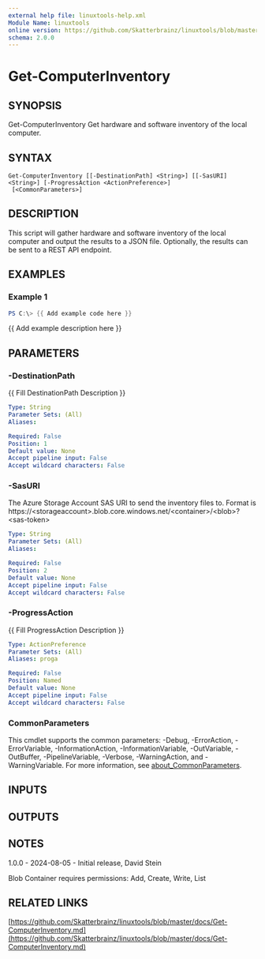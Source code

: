 ```yaml
---
external help file: linuxtools-help.xml
Module Name: linuxtools
online version: https://github.com/Skatterbrainz/linuxtools/blob/master/docs/Get-ComputerInventory.md
schema: 2.0.0
---
```


# Get-ComputerInventory

## SYNOPSIS
Get-ComputerInventory
Get hardware and software inventory of the local computer.

## SYNTAX

```
Get-ComputerInventory [[-DestinationPath] <String>] [[-SasURI] <String>] [-ProgressAction <ActionPreference>]
 [<CommonParameters>]
```

## DESCRIPTION
This script will gather hardware and software inventory of the local computer and output the results to a JSON file.
Optionally, the results can be sent to a REST API endpoint.

## EXAMPLES

### Example 1
```powershell
PS C:\> {{ Add example code here }}
```

{{ Add example description here }}

## PARAMETERS

### -DestinationPath
{{ Fill DestinationPath Description }}

```yaml
Type: String
Parameter Sets: (All)
Aliases:

Required: False
Position: 1
Default value: None
Accept pipeline input: False
Accept wildcard characters: False
```

### -SasURI
The Azure Storage Account SAS URI to send the inventory files to.
Format is https://\<storageaccount\>.blob.core.windows.net/\<container\>/\<blob\>?\<sas-token\>

```yaml
Type: String
Parameter Sets: (All)
Aliases:

Required: False
Position: 2
Default value: None
Accept pipeline input: False
Accept wildcard characters: False
```

### -ProgressAction
{{ Fill ProgressAction Description }}

```yaml
Type: ActionPreference
Parameter Sets: (All)
Aliases: proga

Required: False
Position: Named
Default value: None
Accept pipeline input: False
Accept wildcard characters: False
```

### CommonParameters
This cmdlet supports the common parameters: -Debug, -ErrorAction, -ErrorVariable, -InformationAction, -InformationVariable, -OutVariable, -OutBuffer, -PipelineVariable, -Verbose, -WarningAction, and -WarningVariable. For more information, see [about_CommonParameters](http://go.microsoft.com/fwlink/?LinkID=113216).

## INPUTS

## OUTPUTS

## NOTES
1.0.0 - 2024-08-05 - Initial release, David Stein

Blob Container requires permissions: Add, Create, Write, List

## RELATED LINKS

[https://github.com/Skatterbrainz/linuxtools/blob/master/docs/Get-ComputerInventory.md](https://github.com/Skatterbrainz/linuxtools/blob/master/docs/Get-ComputerInventory.md)

